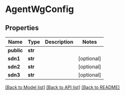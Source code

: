 # AgentWgConfig

## Properties
Name | Type | Description | Notes
------------ | ------------- | ------------- | -------------
**public** | **str** |  | 
**sdn1** | **str** |  | [optional] 
**sdn2** | **str** |  | [optional] 
**sdn3** | **str** |  | [optional] 

[[Back to Model list]](../README.md#documentation-for-models) [[Back to API list]](../README.md#documentation-for-api-endpoints) [[Back to README]](../README.md)

